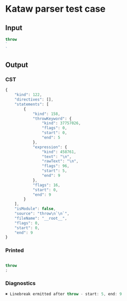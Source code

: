 # Kataw parser test case

## Input

`````js
throw
`
`
`````

## Output

### CST

```javascript
{
    "kind": 122,
    "directives": [],
    "statements": [
        {
            "kind": 158,
            "throwKeyword": {
                "kind": 37757026,
                "flags": 0,
                "start": 0,
                "end": 5
            },
            "expression": {
                "kind": 458761,
                "text": "\n",
                "rawText": "\n",
                "flags": 96,
                "start": 5,
                "end": 9
            },
            "flags": 16,
            "start": 0,
            "end": 9
        }
    ],
    "isModule": false,
    "source": "throw\n`\n`",
    "fileName": "__root__",
    "flags": 0,
    "start": 0,
    "end": 9
}
```

### Printed

```javascript

throw  
;
```

### Diagnostics

```javascript
✖ Linebreak ermitted after throw - start: 5, end: 9

```

